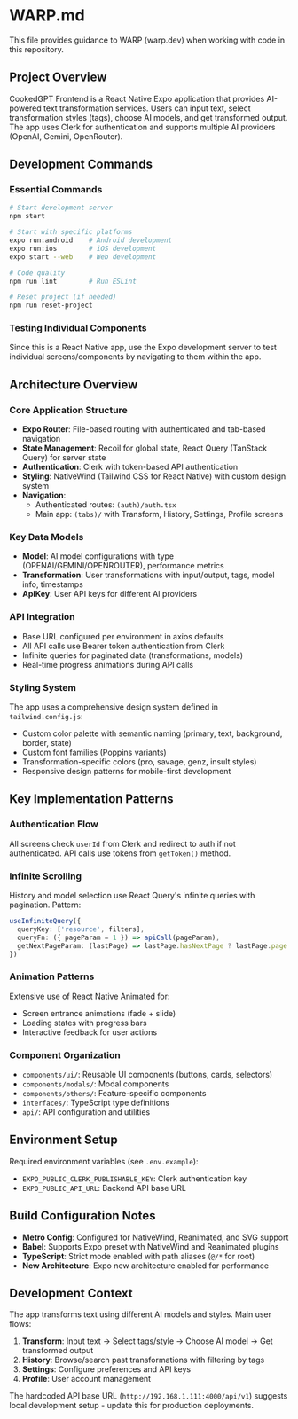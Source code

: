 # WARP.md

This file provides guidance to WARP (warp.dev) when working with code in this repository.

## Project Overview

CookedGPT Frontend is a React Native Expo application that provides AI-powered text transformation services. Users can input text, select transformation styles (tags), choose AI models, and get transformed output. The app uses Clerk for authentication and supports multiple AI providers (OpenAI, Gemini, OpenRouter).

## Development Commands

### Essential Commands
```bash
# Start development server
npm start

# Start with specific platforms
expo run:android    # Android development
expo run:ios        # iOS development
expo start --web    # Web development

# Code quality
npm run lint        # Run ESLint

# Reset project (if needed)
npm run reset-project
```

### Testing Individual Components
Since this is a React Native app, use the Expo development server to test individual screens/components by navigating to them within the app.

## Architecture Overview

### Core Application Structure
- **Expo Router**: File-based routing with authenticated and tab-based navigation
- **State Management**: Recoil for global state, React Query (TanStack Query) for server state
- **Authentication**: Clerk with token-based API authentication
- **Styling**: NativeWind (Tailwind CSS for React Native) with custom design system
- **Navigation**: 
  - Authenticated routes: `(auth)/auth.tsx`
  - Main app: `(tabs)/` with Transform, History, Settings, Profile screens

### Key Data Models
- **Model**: AI model configurations with type (OPENAI/GEMINI/OPENROUTER), performance metrics
- **Transformation**: User transformations with input/output, tags, model info, timestamps
- **ApiKey**: User API keys for different AI providers

### API Integration
- Base URL configured per environment in axios defaults
- All API calls use Bearer token authentication from Clerk
- Infinite queries for paginated data (transformations, models)
- Real-time progress animations during API calls

### Styling System
The app uses a comprehensive design system defined in `tailwind.config.js`:
- Custom color palette with semantic naming (primary, text, background, border, state)
- Custom font families (Poppins variants)
- Transformation-specific colors (pro, savage, genz, insult styles)
- Responsive design patterns for mobile-first development

## Key Implementation Patterns

### Authentication Flow
All screens check `userId` from Clerk and redirect to auth if not authenticated. API calls use tokens from `getToken()` method.

### Infinite Scrolling
History and model selection use React Query's infinite queries with pagination. Pattern:
```typescript
useInfiniteQuery({
  queryKey: ['resource', filters],
  queryFn: ({ pageParam = 1 }) => apiCall(pageParam),
  getNextPageParam: (lastPage) => lastPage.hasNextPage ? lastPage.page + 1 : undefined
})
```

### Animation Patterns
Extensive use of React Native Animated for:
- Screen entrance animations (fade + slide)
- Loading states with progress bars
- Interactive feedback for user actions

### Component Organization
- `components/ui/`: Reusable UI components (buttons, cards, selectors)
- `components/modals/`: Modal components
- `components/others/`: Feature-specific components
- `interfaces/`: TypeScript type definitions
- `api/`: API configuration and utilities

## Environment Setup

Required environment variables (see `.env.example`):
- `EXPO_PUBLIC_CLERK_PUBLISHABLE_KEY`: Clerk authentication key
- `EXPO_PUBLIC_API_URL`: Backend API base URL

## Build Configuration Notes

- **Metro Config**: Configured for NativeWind, Reanimated, and SVG support
- **Babel**: Supports Expo preset with NativeWind and Reanimated plugins
- **TypeScript**: Strict mode enabled with path aliases (`@/*` for root)
- **New Architecture**: Expo new architecture enabled for performance

## Development Context

The app transforms text using different AI models and styles. Main user flows:
1. **Transform**: Input text → Select tags/style → Choose AI model → Get transformed output
2. **History**: Browse/search past transformations with filtering by tags
3. **Settings**: Configure preferences and API keys
4. **Profile**: User account management

The hardcoded API base URL (`http://192.168.1.111:4000/api/v1`) suggests local development setup - update this for production deployments.
